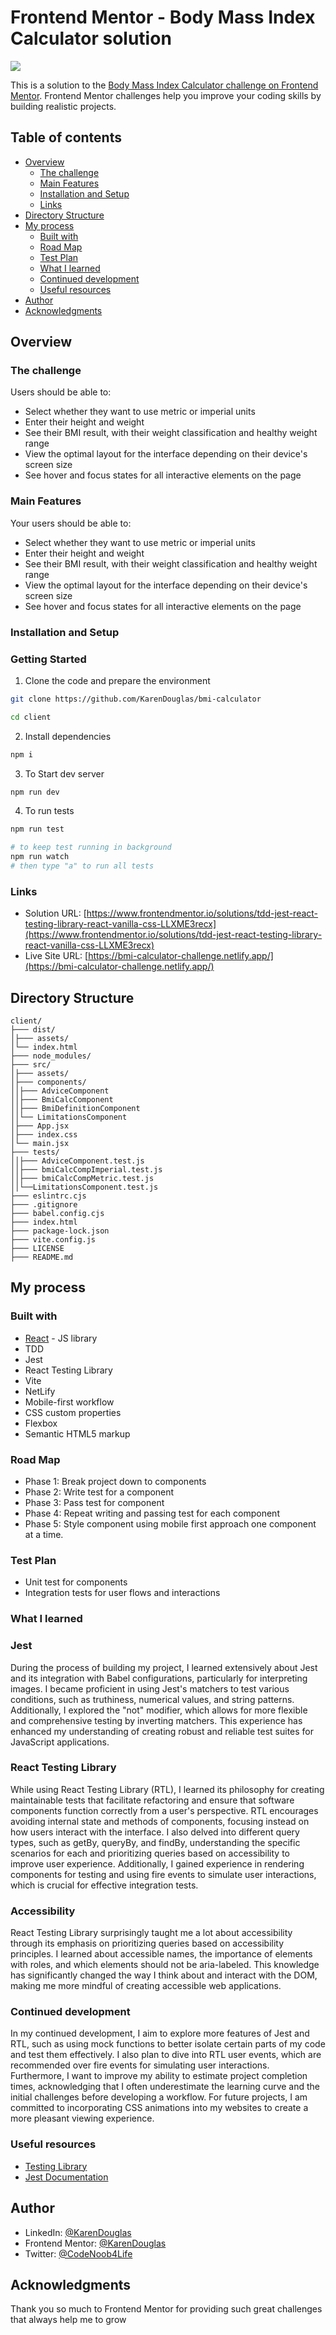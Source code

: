 # Frontend Mentor - Body Mass Index Calculator solution
![](./client/preview.png)

This is a solution to the [Body Mass Index Calculator challenge on Frontend Mentor](https://www.frontendmentor.io/challenges/body-mass-index-calculator-brrBkfSz1T). Frontend Mentor challenges help you improve your coding skills by building realistic projects. 

## Table of contents

- [Overview](#overview)
  - [The challenge](#the-challenge)
  - [Main Features](#main-features)
  - [Installation and Setup](#installation-and-setup)
  - [Links](#links)
- [Directory Structure](#directory-structure)
- [My process](#my-process)
  - [Built with](#built-with)
  - [Road Map](#road-map)
  - [Test Plan](#test-plan)
  - [What I learned](#what-i-learned)
  - [Continued development](#continued-development)
  - [Useful resources](#useful-resources)
- [Author](#author)
- [Acknowledgments](#acknowledgments)



## Overview

### The challenge

Users should be able to:

- Select whether they want to use metric or imperial units
- Enter their height and weight
- See their BMI result, with their weight classification and healthy weight range
- View the optimal layout for the interface depending on their device's screen size
- See hover and focus states for all interactive elements on the page




### Main Features
Your users should be able to:

- Select whether they want to use metric or imperial units
- Enter their height and weight
- See their BMI result, with their weight classification and healthy weight range
- View the optimal layout for the interface depending on their device's screen size
- See hover and focus states for all interactive elements on the page


### Installation and Setup
### Getting Started
1. Clone the code and prepare the environment
```bash
git clone https://github.com/KarenDouglas/bmi-calculator

cd client
```

2. Install dependencies

```bash
npm i
```
3. To Start dev server
```bash
npm run dev
```
4. To run tests
```bash
npm run test

# to keep test running in background
npm run watch 
# then type "a" to run all tests
```




### Links

- Solution URL: [https://www.frontendmentor.io/solutions/tdd-jest-react-testing-library-react-vanilla-css-LLXME3recx](https://www.frontendmentor.io/solutions/tdd-jest-react-testing-library-react-vanilla-css-LLXME3recx)
- Live Site URL: [https://bmi-calculator-challenge.netlify.app/](https://bmi-calculator-challenge.netlify.app/)

## Directory Structure

```
client/
├─── dist/
│├─── assets/
│└── index.html
├─── node_modules/
├─── src/
│├─── assets/
│├─── components/
││├─── AdviceComponent
││├─── BmiCalcComponent
││├─── BmiDefinitionComponent
││└── LimitationsComponent
│├─── App.jsx
│├─── index.css
│└── main.jsx
├─── tests/
││├─── AdviceComponent.test.js
││├─── bmiCalcCompImperial.test.js
││├─── bmiCalcCompMetric.test.js
││└──LimitationsComponent.test.js
├─── eslintrc.cjs
├─── .gitignore
├─── babel.config.cjs
├─── index.html
├─── package-lock.json
├─── vite.config.js
├─── LICENSE
├─── README.md

```


## My process

### Built with

- [React](https://reactjs.org/) - JS library
- TDD
- Jest
- React Testing Library
- Vite
- NetLify
- Mobile-first workflow
- CSS custom properties
- Flexbox
- Semantic HTML5 markup

### Road Map
- Phase 1: Break project down to components
- Phase 2: Write test for a component
- Phase 3: Pass test for component
- Phase 4: Repeat writing and passing test for each component
- Phase 5: Style component  using mobile first approach one component at a time. 


### Test Plan
- Unit test for components
- Integration tests for user flows and interactions 

### What I learned

### Jest 
During the process of building my project, I learned extensively about Jest and its integration with Babel configurations, particularly for interpreting images. I became proficient in using Jest's matchers to test various conditions, such as truthiness, numerical values, and string patterns. Additionally, I explored the "not" modifier, which allows for more flexible and comprehensive testing by inverting matchers. This experience has enhanced my understanding of creating robust and reliable test suites for JavaScript applications.

### React Testing Library
While using React Testing Library (RTL), I learned its philosophy for creating maintainable tests that facilitate refactoring and ensure that software components function correctly from a user's perspective. RTL encourages avoiding internal state and methods of components, focusing instead on how users interact with the interface. I also delved into different query types, such as getBy, queryBy, and findBy, understanding the specific scenarios for each and prioritizing queries based on accessibility to improve user experience. Additionally, I gained experience in rendering components for testing and using fire events to simulate user interactions, which is crucial for effective integration tests.

### Accessibility
React Testing Library surprisingly taught me a lot about accessibility through its emphasis on prioritizing queries based on accessibility principles. I learned about accessible names, the importance of elements with roles, and which elements should not be aria-labeled. This knowledge has significantly changed the way I think about and interact with the DOM, making me more mindful of creating accessible web applications.


### Continued development

In my continued development, I aim to explore more features of Jest and RTL, such as using mock functions to better isolate certain parts of my code and test them effectively. I also plan to dive into RTL user events, which are recommended over fire events for simulating user interactions. Furthermore, I want to improve my ability to estimate project completion times, acknowledging that I often underestimate the learning curve and the initial challenges before developing a workflow. For future projects, I am committed to incorporating CSS animations into my websites to create a more pleasant viewing experience.


### Useful resources

- [Testing Library](https://testing-library.com/docs/react-testing-library/intro/) 
- [Jest Documentation](https://jestjs.io/docs/getting-started)  



## Author

- LinkedIn: [@KarenDouglas](https://www.linkedin.com/in/karen-douglas-344974246/)
- Frontend Mentor: [@KarenDouglas](https://www.frontendmentor.io/profile/KarenDouglas)
- Twitter: [@CodeNoob4Life](https://twitter.com/CodeNoob4Life)


## Acknowledgments

Thank you so much to Frontend Mentor for providing such great challenges that always help me to grow


